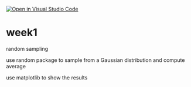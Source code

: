 [![Open in Visual Studio Code](https://classroom.github.com/assets/open-in-vscode-718a45dd9cf7e7f842a935f5ebbe5719a5e09af4491e668f4dbf3b35d5cca122.svg)](https://classroom.github.com/online_ide?assignment_repo_id=10778193&assignment_repo_type=AssignmentRepo)
# week1
random sampling

use random package to sample from a Gaussian distribution and compute average

use matplotlib to show the results
